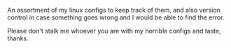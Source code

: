 An assortment of my linux configs to keep track of them, and also version control in case something goes wrong and I would be able to find the error. 

Please don't stalk me whoever you are with my horrible configs and taste, thanks.

